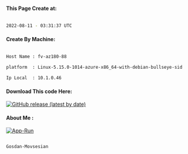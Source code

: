 
   
#### This Page Create at:

```bash

2022-08-11 - 03:31:37 UTC

```

#### Create By Machine:

```bash

Host Name : fv-az180-88

platform  : Linux-5.15.0-1014-azure-x86_64-with-debian-bullseye-sid

Ip Local  : 10.1.0.46

```
#### Download This code Here:

[![GitHub release (latest by date)](https://img.shields.io/github/v/release/Gosdan-Movsesian/Gosdan?style=for-the-badge&label=Download)](https://github.com/Gosdan-Movsesian/Gosdan/releases) 

</p> 

#### About Me :

[![App-Run](https://github.com/Gosdan-Movsesian/Gosdan/actions/workflows/App-Run.yml/badge.svg)](https://github.com/Gosdan-Movsesian/Gosdan/actions/workflows/App-Run.yml)

```bash

Gosdan-Movsesian

```


